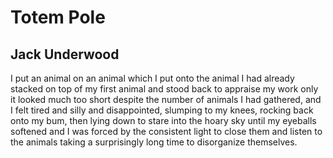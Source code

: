 # Totem Pole
## Jack Underwood
I put an animal on an animal
which I put onto the animal I had already stacked
on top of my first animal and stood back
to appraise my work only
it looked much too short despite the number
of animals I had gathered, and I felt tired and silly
and disappointed, slumping to my knees, rocking
back onto my bum, then lying down to stare
into the hoary sky until my eyeballs softened
and I was forced by the consistent light
to close them and listen to the animals taking
a surprisingly long time to disorganize themselves.